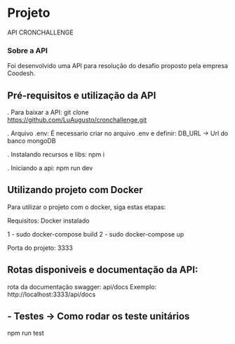 # Projeto

API CRONCHALLENGE

### Sobre a API

Foi desenvolvido uma API para resolução do desafio proposto pela empresa Coodesh.

## Pré-requisitos e utilização da API

. Para baixar a API:
git clone https://github.com/LuAugusto/cronchallenge.git

. Arquivo .env:
É necessario criar no arquivo .env e definir:
DB_URL -> Url do banco mongoDB

. Instalando recursos e libs:
npm i

. Iniciando a api:
npm run dev

## Utilizando projeto com Docker

Para utilizar o projeto com o docker, siga estas etapas:

Requisitos: Docker instalado

1 - sudo docker-compose build
2 - sudo docker-compose up

Porta do projeto: 3333

## Rotas disponiveis e documentação da API:

rota da documentação swagger: api/docs
Exemplo: http://localhost:3333/api/docs

## - Testes -> Como rodar os teste unitários

npm run test
